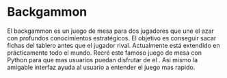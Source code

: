 # Backgammon

El backgammon es un juego de mesa para dos jugadores que une el azar con profundos conocimientos estratégicos. El objetivo es conseguir sacar fichas del tablero antes que el jugador rival. Actualmente está extendido en prácticamente todo el mundo.
Recré este famoso juego de mesa con Python para que mas usuarios puedan disfrutar de el . Asi mismo la amigable interfaz ayuda al usuario a entender el juego mas rapido.
